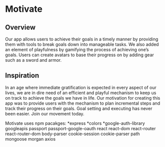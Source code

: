 # Motivate

## Overview
Our app allows users to achieve their goals in a timely manner by providing them with tools to break goals down into manageable tasks. We also added an element of playfulness by gamifying the process of achieving one’s goals. Users can create avatars to base their progress on by adding gear such as a sword and armor. 

## Inspiration
In an age where immediate gratification is expected in every aspect of our lives, we are in dire need of an efficient and playful mechanism to keep us on track to achieve the goals we have in life. Our motivation for creating this app was to provide users with the mechanism to plan incremental steps and track their progress on their goals. Goal setting and executing has never been easier. Join our movement today.  


Motivate uses npm pacakges:
*express 
*colors
*google-auth-library
googleapis
passport
passport-google-oauth
react
react-dom
react-router
react-router-dom
body-parser
cookie-session
cookie-parser
path
mongoose
morgan
axios

